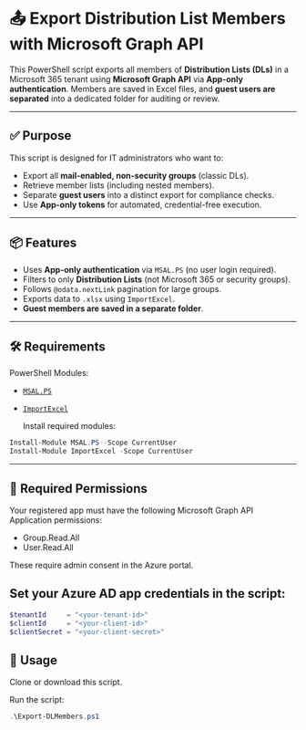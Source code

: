 # 📤 Export Distribution List Members with Microsoft Graph API

This PowerShell script exports all members of **Distribution Lists (DLs)** in a Microsoft 365 tenant using **Microsoft Graph API** via **App-only authentication**. Members are saved in Excel files, and **guest users are separated** into a dedicated folder for auditing or review.

---

## ✅ Purpose

This script is designed for IT administrators who want to:

- Export all **mail-enabled, non-security groups** (classic DLs).
- Retrieve member lists (including nested members).
- Separate **guest users** into a distinct export for compliance checks.
- Use **App-only tokens** for automated, credential-free execution.

---

## 📦 Features

- Uses **App-only authentication** via `MSAL.PS` (no user login required).
- Filters to only **Distribution Lists** (not Microsoft 365 or security groups).
- Follows `@odata.nextLink` pagination for large groups.
- Exports data to `.xlsx` using `ImportExcel`.
- **Guest members are saved in a separate folder**.

---

## 🛠️ Requirements

 PowerShell Modules:
 - [`MSAL.PS`](https://www.powershellgallery.com/packages/MSAL.PS)
- [`ImportExcel`](https://www.powershellgallery.com/packages/ImportExcel)

  Install required modules:
```powershell
Install-Module MSAL.PS -Scope CurrentUser
Install-Module ImportExcel -Scope CurrentUser
```
---

## 🔐 Required Permissions
Your registered app must have the following Microsoft Graph API Application permissions:

- Group.Read.All
- User.Read.All

These require admin consent in the Azure portal.


## Set your Azure AD app credentials in the script:
```powershell
$tenantId     = "<your-tenant-id>"
$clientId     = "<your-client-id>"
$clientSecret = "<your-client-secret>"
```

## 🚀 Usage
Clone or download this script.

Run the script:
```powershell
.\Export-DLMembers.ps1
```
